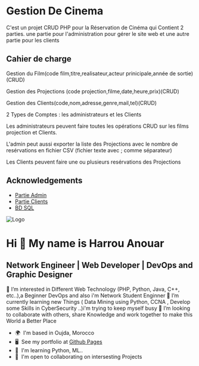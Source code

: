 
# Gestion De Cinema

C'est un projet CRUD PHP  pour la Réservation de Cinéma qui Contient 2 parties. une partie pour l'administration pour gérer le site web et une autre partie pour les clients


## Cahier de charge
Gestion du Film(code film,titre,realisateur,acteur prinicipale,année de sortie)(CRUD)

Gestion des Projections (code projection,filme,date,heure,prix)(CRUD)

Gestion des Clients(code,nom,adresse,genre,mail,tel)(CRUD)

2 Types de Comptes : les administrateurs et les Clients

Les administrateurs peuvent faire toutes les opérations CRUD sur les films projection et Clients.

L'admin peut aussi exporter la liste des Projections avec le nombre de resérvations en fichier CSV (fichier texte avec ; comme séparateur)

Les Clients peuvent faire une ou plusieurs resérvations des Projections
## Acknowledgements

 - [Partie Admin](https://awesomeopensource.com/project/elangosundar/awesome-README-templates)
 - [Partie Clients](https://github.com/matiassingers/awesome-readme)
 - [BD SQL](https://bulldogjob.com/news/449-how-to-write-a-good-readme-for-your-github-project)


![Logo](https://dev-to-uploads.s3.amazonaws.com/uploads/articles/th5xamgrr6se0x5ro4g6.png)


Hi 👋 My name is Harrou Anouar
==============================

Network Engineer | Web Developer | DevOps and Graphic Designer
--------------------------------------------------------------

👀 I’m interested in Different Web Technology (PHP, Python, Java, C++, etc..),a Beginner DevOps and also i'm Network Student Enginner 
🌱 I’m currently learning new Things ( Data Mining using Python, CCNA , Develop some Skills in CyberSecurity ..)i'm trying to keep myself busy 
💞️ I’m looking to collaborate with others, share Knowledge and work together to make this World a Better Place

* 🌍  I'm based in Oujda, Morocco
* 🖥️  See my portfolio at [Github Pages](http://anouarharrou.github.io/)
* 🧠  I'm learning Python, ML..
* 🤝  I'm open to collaborating on intersesting Projects

